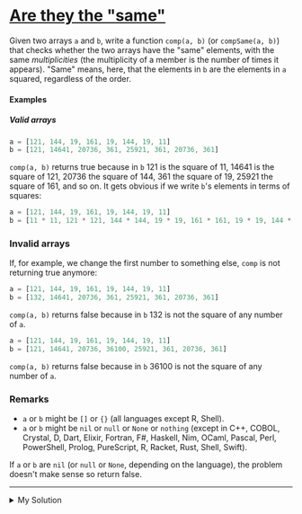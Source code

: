 # [Are they the "same"](https://www.codewars.com/kata/550498447451fbbd7600041c)

Given two arrays `a` and `b`, write a function `comp(a, b)` (or `compSame(a, b)`) that checks whether the two arrays
have the "same" elements, with the same _multiplicities_ (the multiplicity of a member is the number of times it
appears). "Same" means, here, that the elements in `b` are the elements in `a` squared, regardless of the order.

#### Examples

##### Valid arrays

```js
a = [121, 144, 19, 161, 19, 144, 19, 11]
b = [121, 14641, 20736, 361, 25921, 361, 20736, 361]
```

`comp(a, b)` returns true because in `b` 121 is the square of 11, 14641 is the square of 121, 20736 the square of 144,
361 the square of 19, 25921 the square of 161, and so on. It gets obvious if we write `b`'s elements in terms of
squares:

```js
a = [121, 144, 19, 161, 19, 144, 19, 11]
b = [11 * 11, 121 * 121, 144 * 144, 19 * 19, 161 * 161, 19 * 19, 144 * 144, 19 * 19]
```

### Invalid arrays

If, for example, we change the first number to something else, `comp` is not returning true anymore:

```js
a = [121, 144, 19, 161, 19, 144, 19, 11]
b = [132, 14641, 20736, 361, 25921, 361, 20736, 361]
```

`comp(a, b)` returns false because in `b` 132 is not the square of any number of `a`.

```js
a = [121, 144, 19, 161, 19, 144, 19, 11]
b = [121, 14641, 20736, 36100, 25921, 361, 20736, 361]
```

`comp(a, b)` returns false because in `b` 36100 is not the square of any number of `a`.

### Remarks

- `a` or `b` might be `[]` or `{}` (all languages except R, Shell).
- `a` or `b` might be `nil` or `null` or `None` or `nothing` (except in C++, COBOL, Crystal, D, Dart, Elixir, Fortran,
  F#, Haskell, Nim, OCaml, Pascal, Perl, PowerShell, Prolog, PureScript, R, Racket, Rust, Shell, Swift).

If `a` or `b` are `nil` (or `null` or `None`, depending on the language), the problem doesn't make sense so return
false.

---

<details><summary>My Solution</summary>

```js
function comp(arr1, arr2) {
  if (arr1 === [] && arr2 === []) return true
  if (arr1 === null || arr2 === null) return false

  const newArr1 = arr1.map(num => num ** 2).sort((a, b) => a - b)
  const newArr2 = arr2.sort((a, b) => a - b)

  return newArr1.toString() === newArr2.toString()
}
```

</details>
